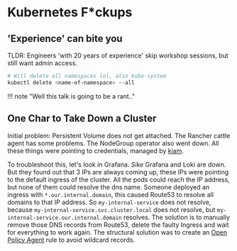 # Kubernetes F*ckups

## 'Experience' can bite you

TLDR: Engineers 'with 20 years of experience' skip workshop sessions, but still want admin access.

```bash
# Will delete all namespaces lol, also kube-system
kubectl delete <name-of-namespace> --all
```

!!! note "Well this talk is going to be a rant.."

## One Char to Take Down a Cluster

Initial problem: Persistent Volume does not get attached. The Rancher cattle agent has some problems. The NodeGroup operator also went down. All these things were pointing to credentials,
managed by [kiam](https://github.com/uswitch/kiam). 

To troubleshoot this, let's look in Grafana. *Sike* Grafana and Loki are down. But they found out that 3 IPs are always coming up, these IPs were pointing to the default ingress of the 
cluster. All the pods could reach the IP address, but none of them could resolve the dns name. Someone deployed an ingress with `*.our.internal.domain`, this caused Route53 to resolve all
domains to that IP address. So `my-internal-service` does not resolve, because `my-internal-service.svc.cluster.local` does not resolve, but `my-internal-service.our.internal.domain` resolves.
The solution is to manually remove those DNS records from Route53, delete the faulty Ingress and wait for everything to work again. The structural solution was to create an
[Open Policy Agent](https://www.openpolicyagent.org/) rule to avoid wildcard records.
